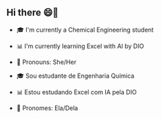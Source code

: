 ## Hi there 😄👋

- 🎓 I'm currently a Chemical Engineering student
- 📊 I'm currently learning Excel with AI by DIO
- 👤 Pronouns: She/Her


- 🎓 Sou estudante de Engenharia Química
- 📊 Estou estudando Excel com IA pela DIO
- 👤 Pronomes: Ela/Dela
